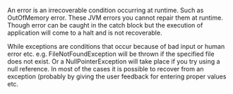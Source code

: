 An error is an irrecoverable condition occurring at runtime. Such as
OutOfMemory error. These JVM errors you cannot repair them at runtime.
Though error can be caught in the catch block but the execution of
application will come to a halt and is not recoverable.

While exceptions are conditions that occur because of bad input or human
error etc. e.g. FileNotFoundException will be thrown if the specified
file does not exist. Or a NullPointerException will take place if you
try using a null reference. In most of the cases it is possible to
recover from an exception (probably by giving the user feedback for
entering proper values etc.